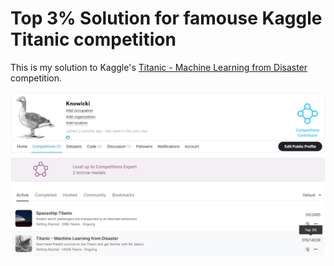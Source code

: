 # Top 3% Solution for famouse Kaggle Titanic competition

This is my solution to Kaggle's [Titanic - Machine Learning from Disaster](https://www.kaggle.com/competitions/titanic) competition.

![Leaderboard at 2022-10-10](pic/Kaggle_Titanic_Competition_top3percent.png?raw=true)
